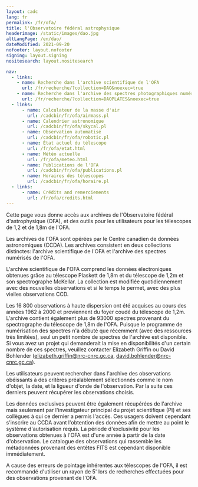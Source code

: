```yaml
---
layout: cadc
lang: fr
permalink: /fr/ofa/
title: l'Observatoire fédéral astrophysique
headerimage: /static/images/dao.jpg
altLangPage: /en/dao/
dateModified: 2021-09-20
nofooter: layout.nofooter
signing: layout.signing
nositesearch: layout.nositesearch

nav:
  - links:
    - name: Recherche dans l'archive scientifique de l'OFA 
      url: /fr/recherche/?collection=DAO&noexec=true
    - name: Recherche dans l'archive des spectres photographiques numérisés
      url: /fr/recherche/?collection=DAOPLATES&noexec=true
  - links:
      - name: Calculateur de la masse d'air
        url: /cadcbin/fr/ofa/airmass.pl
      - name: Calendrier astronomique
        url: /cadcbin/fr/ofa/skycal.pl
      - name: Observation automatisé
        url: /cadcbin/fr/ofa/robotic.pl
      - name: État actuel du télescope
        url: /fr/ofa/etat.html
      - name: Météo actuelle
        url: /fr/ofa/meteo.html
      - name: Publications de l'OFA
        url: /cadcbin/fr/ofa/publications.pl
      - name: Horaires des télescopes
        url: /cadcbin/fr/ofa/horaire.pl
  - links:
      - name: Crédits and remerciements
        url: /fr/ofa/credits.html
---
```


<p>Cette page vous donne accès aux archives de l'Observatoire fédéral d'astrophysique (OFA), et des outils pour les utilisateurs pour les télescopes de 1,2 et de 1,8m de l'OFA.</p>
<p>Les archives de l'OFA sont opérées par le Centre canadien 
de données astronomiques (CCDA). Les archives consistent en deux 
collections distinctes: l'archive scientifique de l'OFA et 
l'archive des spectres numérisés de l'OFA.</p>
<p>L'archive scientifique de l'OFA comprend les données électroniques 
obtenues grâce au télescope Plaskett de 1,8m et du 
télescope de 1,2m et son spectrographe McKellar.
La collection est modifiée quotidiennement avec des nouvelles observations et si le temps le permet, avec des plus vielles observations CCD.</p>
<p>Les 16 800 observations à haute dispersion ont été acquises au 
cours des années 1962 à 2000 et proviennent du foyer coudé du 
télescope de 1,2m. L'archive contient également plus de 93000 
spectres provenant du spectrographe du télescope de 1,8m de l'OFA. 
Puisque le programme de numérisation des spectres n'a débuté que 
récemment (avec des ressources très limitées), seul un  petit 
nombre de spectres de l'archive est disponible. Si vous avez un 
projet qui demanderait la mise en disponibilités d'un certain 
nombre de ces spectres, veuillez contacter Elizabeth Griffin ou
David Bohlender
(<a href="mailto:elizabeth.griffin@nrc-cnrc.gc.ca" 
class="ui-link">elizabeth.griffin@nrc-cnrc.gc.ca</a>,
<a href="mailto:david.bohlender@nrc-cnrc.gc.ca" 
class="ui-link">david.bohlender@nrc-cnrc.gc.ca</a>).</p>
<p>Les utilisateurs peuvent rechercher dans l'archive des observations 
obéissants à des critères préalablement sélectionnés comme le nom 
d'objet, la date, et la ligueur d'onde de l'observation.  
Par la suite ces derniers peuvent récupérer les observations choisis.</p>
<p>Les données exclusives peuvent être également récupérées de l'archive 
mais seulement par l'investigateur principal du projet scientifique (PI) 
et ses collègues à qui ce dernier a permis l'accès. Ces usagers doivent 
cependant s'inscrire au CCDA avant l'obtention des données afin de mettre 
au point le système d'autorisation requis. La période d'exclusivité pour 
les observations obtenues à l'OFA est d'une année à partir de la date 
d'observation. Le catalogue des observations qui rassemble les métadonnées 
provenant des entêtes FITS est cependant disponible immédiatement.</p>        
<section class="alert alert-info">
    A cause des erreurs de pointage inhérentes aux télescopes de l'OFA, il est 
    recommandé d'utiliser un rayon de 5' lors de recherches effectuées pour des 
    observations provenant de l'OFA.
</section>
